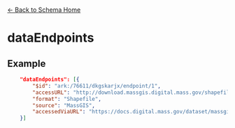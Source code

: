 ---
---

<br>

[← Back to Schema Home](./)

# dataEndpoints

<template>
    <div v-if="this.dataEndpoints" id = "container">
      <p class="larger-text">{{this.dataEndpoints.description}}</p>
      <p >Expected Type: <strong>{{this.dataEndpoints.type}}</strong></p>
    <table v-if="this.dataEndpoints.items" id ="property-table">
        <tr>
            <th>Property</th>
            <th>Expected Type</th>
            <th>Description</th>
        </tr>
        <tr v-for="item, index in this.dataEndpoints.items[0].properties" :key="index">
            <td>{{index}}</td>
            <td>{{item.type}}</td>
            <td>{{item.description}}</td>
        </tr>
    </table> 
    </div>
</template>

<script>
import axios from 'axios'


export default {

    data() {
        return {
          schema: [],
          coreCitation: [],
          dataEndpoints: [],
          subjectTagging: [],
          dataBiography: [],
          resourceConstellation: [],
          dataLifecycle: [],
        }
    },
    methods: {
        whatsUp(){
          console.log(this.dataEndpoints)
        }
    },
    computed: {
        data() {
            return this.$page.frontmatter
        }
    },
    created() {
        //returns a promise
        axios.get("https://raw.githubusercontent.com/nblmc/Data-Context/master/schema.json")
            .then(response => {
                this.schema = response.data.properties
                this.coreCitation = response.data.properties.coreCitation.properties
                this.dataEndpoints = response.data.properties.dataEndpoints
                this.subjectTagging = response.data.properties.subjectTagging.properties
                this.dataBiography = response.data.properties.dataBiography.properties
                this.resourceConstellation = response.data.properties.resourceConstellation.properties
                this.dataLifecycle = response.data.properties.dataLifecycle.properties
            }).catch(err => {
                console.log(err)
            })
    }
}
</script>

<style lang="stylus">

table#property-table
  width:100%

p.larger-text
  font-size 120%

</style>

## Example 

``` json
	"dataEndpoints": [{
		"$id": "ark:/76611/dkgskarjx/endpoint/1",
		"accessURL": "http://download.massgis.digital.mass.gov/shapefiles/state/townssurvey_shp.zip",
		"format": "Shapefile",
		"source": "MassGIS",
		"accessedViaURL": "https://docs.digital.mass.gov/dataset/massgis-data-layers"
	}]
```